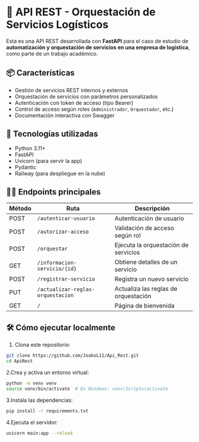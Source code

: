 # 🚛 API REST - Orquestación de Servicios Logísticos

Esta es una API REST desarrollada con **FastAPI** para el caso de estudio de **automatización y orquestación de servicios en una empresa de logística**, como parte de un trabajo académico.

## 📦 Características

- Gestión de servicios REST internos y externos
- Orquestación de servicios con parámetros personalizados
- Autenticación con token de acceso (tipo Bearer)
- Control de acceso según roles (`Administrador`, `Orquestador`, etc.)
- Documentación interactiva con Swagger

## 🚀 Tecnologías utilizadas

- Python 3.11+
- FastAPI
- Uvicorn (para servir la app)
- Pydantic
- Railway (para despliegue en la nube)

## 🧑‍💻 Endpoints principales

| Método | Ruta                             | Descripción |
|--------|----------------------------------|-------------|
| POST   | `/autenticar-usuario`           | Autenticación de usuario |
| POST   | `/autorizar-acceso`             | Validación de acceso según rol |
| POST   | `/orquestar`                    | Ejecuta la orquestación de servicios |
| GET    | `/informacion-servicio/{id}`    | Obtiene detalles de un servicio |
| POST   | `/registrar-servicio`           | Registra un nuevo servicio |
| PUT    | `/actualizar-reglas-orquestacion` | Actualiza las reglas de orquestación |
| GET    | `/`                             | Página de bienvenida |

## 🛠 Cómo ejecutar localmente

1. Clona este repositorio:

```bash
git clone https://github.com/JoakoL11/Api_Rest.git
cd ApiRest
```
2.Crea y activa un entorno virtual:
```bash
python -m venv venv
source venv/bin/activate  # En Windows: venv\Scripts\activate
```
3.Instala las dependencias:
```bash
pip install -r requirements.txt
```
4.Ejecuta el servidor:
```bash
uvicorn main:app --reload
